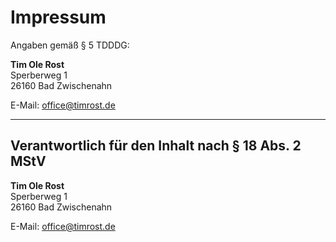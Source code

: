 # Impressum

Angaben gemäß § 5 TDDDG:

**Tim Ole Rost**  
Sperberweg 1  
26160 Bad Zwischenahn  

E-Mail: [office@timrost.de](mailto:office@timrost.de)

---

## Verantwortlich für den Inhalt nach § 18 Abs. 2 MStV

**Tim Ole Rost**  
Sperberweg 1  
26160 Bad Zwischenahn  

E-Mail: [office@timrost.de](mailto:office@timrost.de)
